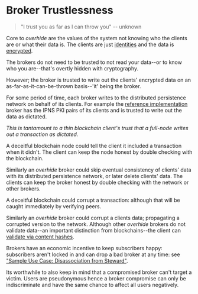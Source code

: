 # Broker Trustlessness

> "I trust you as far as I can throw you" -- unknown

Core to *overhide* are the values of the system not knowing who the clients are or what their data is.  The clients are just [identities](identity.md) and the data is [encrypted](glossary.html#datastore-value).

The brokers do not need to be trusted to not read your data--or to know who you are--that's overtly hidden with cryptography.

However; the broker is trusted to write out the clients' encrypted data on an as-far-as-it-can-be-thrown basis--'it' being the broker.

For some period of time, each broker writes to the distributed persistence network on behalf of its clients.  For example the [reference implementation](https://github.com/JakubNer/overhide-broker) broker has the IPNS PKI pairs of its clients and is trusted to write out the data as dictated.

*This is tantamount to a thin blockchain client's trust that a full-node writes out a transaction as dictated.*

A deceitful blockchain node could tell the client it included a transaction when it didn't.  The client can keep the node honest by double checking with the blockchain.

Similarly an *overhide* broker could skip eventual consistency of clients' data with its distributed persistence network, or later delete clients' data.  The clients can keep the broker honest by double checking with the network or other brokers.

A deceitful blockchain could corrupt a transaction: although that will be caught immediately by verifying peers.

Similarly an *overhide* broker could corrupt a clients data; propagating a corrupted version to the network.  Although other *overhide* brokers do not validate data--an important distinction from blockchains--the client can [validate via content hashes](broker.html#operation---segment-key--persistence-status-get).

Brokers have an economic incentive to keep subscribers happy: subscribers aren't locked in and can drop a bad broker at any time: see ["Sample Use Case: Disassociation from Steward"](broker.html#tag-data-stewardship).

Its worthwhile to also keep in mind that a compromised broker can't target a victim.  Users are pseudonymous hence a broker compromise can only be indiscriminate and have the same chance to affect all users negatively.
